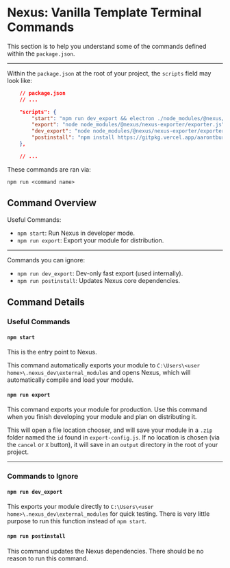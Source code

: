 # Nexus: Vanilla Template Terminal Commands

This section is to help you understand some of the commands defined within the `package.json`.

---
Within the `package.json` at the root of your project, the `scripts` field may look like:
```json
    // package.json
    // ...

    "scripts": {
        "start": "npm run dev_export && electron ./node_modules/@nexus/nexus-client/main.js --dev",
        "export": "node node_modules/@nexus/nexus-exporter/exporter.js",
        "dev_export": "node node_modules/@nexus/nexus-exporter/exporter.js --dev",
        "postinstall": "npm install https://gitpkg.vercel.app/aarontburn/nexus-core/nexus/dist?main --no-save"
    },

    // ...
```
These commands are ran via:
```
npm run <command name>
```

## Command Overview
Useful Commands:
- `npm start`: Run Nexus in developer mode.
- `npm run export`: Export your module for distribution.
  
---
Commands you can ignore:  
- `npm run dev_export`: Dev-only fast export (used internally).
- `npm run postinstall`: Updates Nexus core dependencies.


## Command Details
### Useful Commands
#### `npm start`
This is the entry point to Nexus.

This command automatically exports your module to `C:\Users\<user home>\.nexus_dev\external_modules` and opens Nexus, which will automatically compile and load your module.

#### `npm run export`
This command exports your module for production. Use this command when you finish developing your module and plan on distributing it.

This will open a file location chooser, and will save your module in a `.zip` folder named the `id` found in `export-config.js`. If no location is chosen (via the `cancel` or `X` button), it will save in an `output` directory in the root of your project.

---

### Commands to Ignore

#### `npm run dev_export`
This exports your module directly to `C:\Users\<user home>\.nexus_dev\external_modules` for quick testing. There is very little purpose to run this function instead of `npm start`.

#### `npm run postinstall`
This command updates the Nexus dependencies. There should be no reason to run this command.
